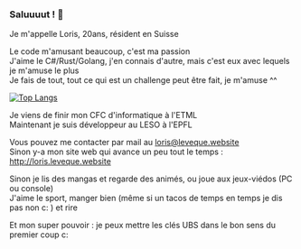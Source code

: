 ### Saluuuut ! 👋

Je m'appelle Loris, 20ans, résident en Suisse

Le code m'amusant beaucoup, c'est ma passion<br>
J'aime le C#/Rust/Golang, j'en connais d'autre, mais c'est eux avec lequels je m'amuse le plus<br>
Je fais de tout, tout ce qui est un challenge peut être fait, je m'amuse ^^

[![Top Langs](https://github-readme-stats.vercel.app/api/top-langs/?username=El-Chapo0133&layout=compact)](https://github.com/El-Chapo0133/github-readme-stats)


Je viens de finir mon CFC d'informatique à l'ETML<br>
Maintenant je suis développeur au LESO à l'EPFL

Vous pouvez me contacter par mail au loris@leveque.website<br>
Sinon y-a mon site web qui avance un peu tout le temps : http://loris.leveque.website

Sinon je lis des mangas et regarde des animés, ou joue aux jeux-viédos (PC ou console)<br>
J'aime le sport, manger bien (même si un tacos de temps en temps je dis pas non c: ) et rire

Et mon super pouvoir : je peux mettre les clés UBS dans le bon sens du premier coup c:
